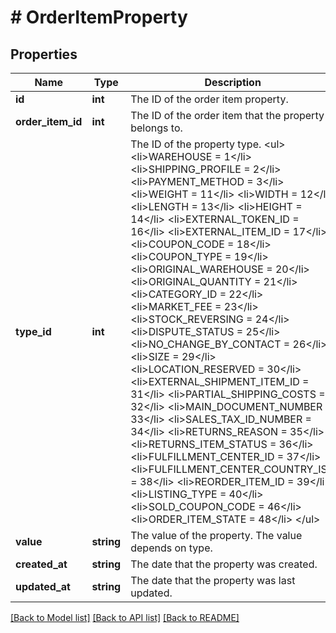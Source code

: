 # # OrderItemProperty

## Properties

Name | Type | Description | Notes
------------ | ------------- | ------------- | -------------
**id** | **int** | The ID of the order item property. | [optional]
**order_item_id** | **int** | The ID of the order item that the property belongs to. | [optional]
**type_id** | **int** | The ID of the property type. &lt;ul&gt; &lt;li&gt;WAREHOUSE                &#x3D; 1&lt;/li&gt; &lt;li&gt;SHIPPING_PROFILE               &#x3D; 2&lt;/li&gt; &lt;li&gt;PAYMENT_METHOD               &#x3D; 3&lt;/li&gt; &lt;li&gt;WEIGHT                 &#x3D; 11&lt;/li&gt; &lt;li&gt;WIDTH                 &#x3D; 12&lt;/li&gt; &lt;li&gt;LENGTH                    &#x3D; 13&lt;/li&gt; &lt;li&gt;HEIGHT                   &#x3D; 14&lt;/li&gt; &lt;li&gt;EXTERNAL_TOKEN_ID              &#x3D; 16&lt;/li&gt; &lt;li&gt;EXTERNAL_ITEM_ID               &#x3D; 17&lt;/li&gt; &lt;li&gt;COUPON_CODE                  &#x3D; 18&lt;/li&gt; &lt;li&gt;COUPON_TYPE                &#x3D; 19&lt;/li&gt; &lt;li&gt;ORIGINAL_WAREHOUSE           &#x3D; 20&lt;/li&gt; &lt;li&gt;ORIGINAL_QUANTITY              &#x3D; 21&lt;/li&gt; &lt;li&gt;CATEGORY_ID                    &#x3D; 22&lt;/li&gt; &lt;li&gt;MARKET_FEE                &#x3D; 23&lt;/li&gt; &lt;li&gt;STOCK_REVERSING               &#x3D; 24&lt;/li&gt; &lt;li&gt;DISPUTE_STATUS                 &#x3D; 25&lt;/li&gt; &lt;li&gt;NO_CHANGE_BY_CONTACT           &#x3D; 26&lt;/li&gt; &lt;li&gt;SIZE                  &#x3D; 29&lt;/li&gt; &lt;li&gt;LOCATION_RESERVED           &#x3D; 30&lt;/li&gt; &lt;li&gt;EXTERNAL_SHIPMENT_ITEM_ID      &#x3D; 31&lt;/li&gt; &lt;li&gt;PARTIAL_SHIPPING_COSTS         &#x3D; 32&lt;/li&gt; &lt;li&gt;MAIN_DOCUMENT_NUMBER           &#x3D; 33&lt;/li&gt; &lt;li&gt;SALES_TAX_ID_NUMBER            &#x3D; 34&lt;/li&gt; &lt;li&gt;RETURNS_REASON                 &#x3D; 35&lt;/li&gt; &lt;li&gt;RETURNS_ITEM_STATUS            &#x3D; 36&lt;/li&gt; &lt;li&gt;FULFILLMENT_CENTER_ID          &#x3D; 37&lt;/li&gt; &lt;li&gt;FULFILLMENT_CENTER_COUNTRY_ISO &#x3D; 38&lt;/li&gt; &lt;li&gt;REORDER_ITEM_ID                &#x3D; 39&lt;/li&gt; &lt;li&gt;LISTING_TYPE                   &#x3D; 40&lt;/li&gt; &lt;li&gt;SOLD_COUPON_CODE               &#x3D; 46&lt;/li&gt; &lt;li&gt;ORDER_ITEM_STATE               &#x3D; 48&lt;/li&gt; &lt;/ul&gt; | [optional]
**value** | **string** | The value of the property. The value depends on type. | [optional]
**created_at** | **string** | The date that the property was created. | [optional]
**updated_at** | **string** | The date that the property was last updated. | [optional]

[[Back to Model list]](../../README.md#models) [[Back to API list]](../../README.md#endpoints) [[Back to README]](../../README.md)
